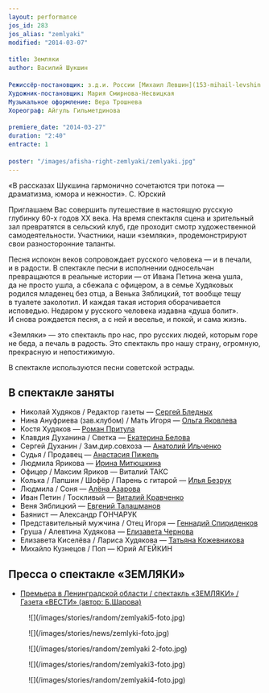 ```yaml
---
layout: performance
jos_id: 283
jos_alias: "zemlyaki"
modified: "2014-03-07"

title: Земляки
author: Василий Шукшин

Режиссёр-постановщик: з.д.и. России [Михаил Левшин](153-mihail-levshin.html)
Художник-постановщик: Мария Смирнова-Несвицкая
Музыкальное оформление: Вера Трошнева
Хореограф: Айгуль Гильметдинова

premiere_date: "2014-03-27"
duration: "2:40"
entracte: 1

poster: "/images/afisha-right-zemlyaki/zemlyaki.jpg"
---
```



«В рассказах Шукшина гармонично сочетаются три потока — драматизма, юмора и нежности».
С. Юрский

Приглашаем Вас совершить путешествие в настоящую русскую глубинку 60-х годов ХХ века. На время спектакля сцена и зрительный зал превратятся в сельский клуб, где проходит смотр художественной самодеятельности. Участники, наши «земляки», продемонстрируют свои разносторонние таланты.

Песня испокон веков сопровождает русского человека — и в печали, и в радости. В спектакле песни в исполнении односельчан превращаются в реальные истории — от Ивана Петина жена ушла, да не просто ушла, а сбежала с офицером, а в семье Худяковых родился младенец без отца, а Венька Зяблицкий, тот вообще тещу в туалете заколотил. И каждая такая история оборачивается исповедью. Недаром у русского человека издавна «душа болит». И снова рождается песня, а с ней и веселье, и покой, и сама жизнь.

«Земляки» — это спектакль про нас, про русских людей, которым горе не беда, а печаль в радость. Это спектакль про нашу страну, огромную, прекрасную и непостижимую.

В спектакле используются песни советской эстрады.


## В спектакле заняты

- Николай Худяков / Редактор газеты — [Сергей Бледных](24-blednyh-sergej.html)
- Нина Ануфриева (зав.клубом) / Мать Игоря — [Ольга Яковлева](89-olga-yakovleva.html)
- Костя Худяков — [Роман Притула](50-roman-pritula.html)
- Клавдия Духанина / Светка — [Екатерина Белова](23-belova-ekaterina.html)
- Сергей Духанин / Зам.дир.совхоза — [Анатолий Ильченко](55-anatolii-ilchenko.html)
- Судья / Продавец — [Анастасия Пижель](64-asia-pigel-sergeevna.html)
- Людмила Ярикова — [Ирина Митюшкина](62-irina-mityshkina.html)
- Офицер / Максим Яриков — Виталий ТАКС
- Колька / Лапшин / Шофёр / Парень с гитарой — [Илья Безрук](83-bezryk-ilya.html)
- Людмила / Соня — [Алёна Азарова](86-alena-azarova.html)
- Иван Петин / Тоскливый — [Виталий Кравченко](66-vitalii-kravchenko.html)
- Веня Зяблицкий — [Евгений Талашманов](84-talashmanovevgenii.html)
- Баянист — Александр ГОНЧАРУК
- Представительный мужчина / Отец Игоря — [Геннадий Спириденков](27--gennadij-spiridenkov-za-rf.html)
- Груша / Алевтина Худякова — [Елизавета Чернова](48-chernovaelizaveta.html)
- Елизавета Киселёва / Лариса Худякова — [Татьяна Кожевникова](80-tatiana-kogevnikova.html)
- Михайло Кузнецов / Поп — Юрий АГЕЙКИН


## Пресса о спектакле «ЗЕМЛЯКИ»

- [Премьера в Ленинградской области / спектакль «ЗЕМЛЯКИ» / Газета «ВЕСТИ» (автор: Б.Шарова)](310-premiera-zemlyki-shukshin-pikalovo-1.html)

<figure>
![](/images/stories/random/zemlyaki5-foto.jpg)
</figure>

<figure>
![](/images/stories/news/zemlyki-foto.jpg)
</figure>

<figure>
![](/images/stories/random/zemlyaki 2-foto.jpg)
</figure>

<figure>
![](/images/stories/random/zemlyaki3-foto.jpg)
</figure>

<figure>
![](/images/stories/random/zemlyaki4-foto.jpg)
</figure>